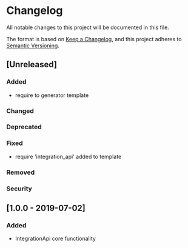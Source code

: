 # Changelog

All notable changes to this project will be documented in this file.

The format is based on [Keep a Changelog](https://keepachangelog.com/en/1.0.0/),
and this project adheres to [Semantic Versioning](https://semver.org/spec/v2.0.0.html).

## [Unreleased]

### Added

- require to generator template

### Changed

### Deprecated

### Fixed

 - require 'integration_api' added to template

### Removed

### Security


## [1.0.0 - 2019-07-02]

### Added

 - IntegrationApi core functionality